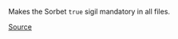 
Makes the Sorbet `true` sigil mandatory in all files.

[Source](http://www.rubydoc.info/gems/rubocop/RuboCop/Cop/Sorbet/TrueSigil)